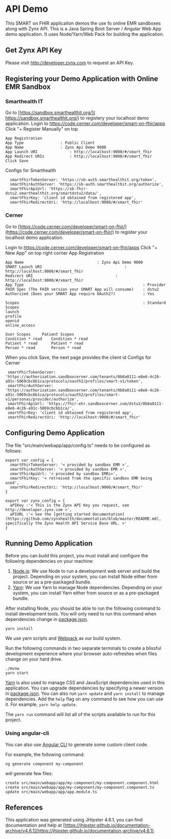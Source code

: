# API Demo

This SMART on FHIR applicaiton demos the use fo online EMR sandboxes along with Zynx API. This is a Java Spring Boot Server / Angular Web App demo application. It uses Node/Yarn/Web Pack for building the application.

## Get Zynx API Key

Please visit http://developer.zynx.com to request an API Key.

## Registering your Demo Application with Online EMR Sandbox

### Smarthealth IT

Go to [https://sandbox.smarthealthit.org/]( https://sandbox.smarthealthit.org/) to registery your localhost demo application.
Login to https://code.cerner.com/developer/smart-on-fhir/apps
Click "+ Register Manually" on top

```
App Registration
App Type				: Public Client
App Name				: Zynx Api Demo 9000
App Launch URI				: http://localhost:9000/#/smart_fhir
App Redirect URIs			: http://localhost:9000/#/smart_fhir
Click Save
```

Configs for Smarthealth

```
  smartFhirTokenServer: 'https://sb-auth.smarthealthit.org/token',
  smartFhirAuthServer: 'https://sb-auth.smarthealthit.org/authorize',
  smartFhirApiUrl: 'https://sb-fhir-dstu2.smarthealthit.org/smartdstu2/data/',
  smartFhirKey: 'client id obtained from registered app',
  smartFhirRedirectUri: 'http://localhost:9000/#/smart_fhir'
```

### Cerner

Go to [https://code.cerner.com/developer/smart-on-fhir/](https://code.cerner.com/developer/smart-on-fhir/) to register your localhost demo application.

Login to https://code.cerner.com/developer/smart-on-fhir/apps
Click "+ New App" on top right corner
App Registration

```
App Name 				          		: Zynx Api Demo 9000
SMART Launch URI		                			: http://localhost:9000/#/smart_fhir
Redirect URI						           	: http://localhost:9000/#/smart_fhir
App Type					                        		: Provider
FHIR Spec (The FHIR version your SMART App will consume)	: dstu2
Authorized (Does your SMART App require OAuth2?)	    	: Yes

Scopes				                        				: Standard Scopes
launch
profile
openid
online_access

User Scopes		Patient Scopes
Condition * read	Condition * read
Patient	* read		Patient	* read
Person * read		Person * read
```

When you click Save, the next page provides the client id
Configs for Cerner

```
 smartFhirTokenServer: 'https://authorization.sandboxcerner.com/tenants/0b8a0111-e8e6-4c26-a91c-5069cbc6b1ca/protocols/oauth2/profiles/smart-v1/token',
 smartFhirAuthServer: 'https://authorization.sandboxcerner.com/tenants/0b8a0111-e8e6-4c26-a91c-5069cbc6b1ca/protocols/oauth2/profiles/smart-v1/personas/provider/authorize',
 smartFhirApiUrl: 'https://fhir-ehr.sandboxcerner.com/dstu2/0b8a0111-e8e6-4c26-a91c-5069cbc6b1ca/',
 smartFhirKey: 'client id obtained from registered app',
 smartFhirRedirectUri: 'http://localhost:9000/#/smart_fhir'
```

## Configuring Demo Application

The file "src/main/webapp/app/config.ts" needs to be configured as follows:

```
export var config = {
  smartFhirTokenServer: '< provided by sandbox EMR >',
  smartFhirAuthServer: '< provided by sandbox EMR >',
  smartFhirApiUrl: '< provided by sandbox EMRi>',
  smartFhirKey: '< retreived from the specific sandbox EMR being used',
  smartFhirRedirectUri: 'http://localhost:9000/#/smart_fhir'
}

export var zynx_config = {
  aPIKey :'< This is the Zynx API Key you request, see http://developer.zynx.com >',
  aPIURL :'< See the [getting started documentation](https://github.com/zynxhealth/documentation/blob/master/README.md), specifically the Zynx Health API Service Base URL. >'
}
```

## Running Demo Application

Before you can build this project, you must install and configure the following dependencies on your machine:

1. [Node.js][]: We use Node to run a development web server and build the project.
   Depending on your system, you can install Node either from source or as a pre-packaged bundle.
2. [Yarn][]: We use Yarn to manage Node dependencies.
   Depending on your system, you can install Yarn either from source or as a pre-packaged bundle.

After installing Node, you should be able to run the following command to install development tools.
You will only need to run this command when dependencies change in [package.json](package.json).

    yarn install

We use yarn scripts and [Webpack][] as our build system.

Run the following commands in two separate terminals to create a blissful development experience where your browser
auto-refreshes when files change on your hard drive.

    ./mvnw
    yarn start

[Yarn][] is also used to manage CSS and JavaScript dependencies used in this application. You can upgrade dependencies by
specifying a newer version in [package.json](package.json). You can also run `yarn update` and `yarn install` to manage dependencies.
Add the `help` flag on any command to see how you can use it. For example, `yarn help update`.

The `yarn run` command will list all of the scripts available to run for this project.

### Using angular-cli

You can also use [Angular CLI][] to generate some custom client code.

For example, the following command:

    ng generate component my-component

will generate few files:

    create src/main/webapp/app/my-component/my-component.component.html
    create src/main/webapp/app/my-component/my-component.component.ts
    update src/main/webapp/app/app.module.ts

## References 

This application was generated using JHipster 4.6.1, you can find documentation and help at [https://jhipster.github.io/documentation-archive/v4.6.1](https://jhipster.github.io/documentation-archive/v4.6.1).

[JHipster Homepage and latest documentation]: https://jhipster.github.io
[JHipster 4.6.1 archive]: https://jhipster.github.io/documentation-archive/v4.6.1

[Using JHipster in development]: https://jhipster.github.io/documentation-archive/v4.6.1/development/
[Using Docker and Docker-Compose]: https://jhipster.github.io/documentation-archive/v4.6.1/docker-compose
[Using JHipster in production]: https://jhipster.github.io/documentation-archive/v4.6.1/production/
[Running tests page]: https://jhipster.github.io/documentation-archive/v4.6.1/running-tests/
[Setting up Continuous Integration]: https://jhipster.github.io/documentation-archive/v4.6.1/setting-up-ci/

[Gatling]: http://gatling.io/
[Node.js]: https://nodejs.org/
[Yarn]: https://yarnpkg.org/
[Webpack]: https://webpack.github.io/
[Angular CLI]: https://cli.angular.io/
[BrowserSync]: http://www.browsersync.io/
[Karma]: http://karma-runner.github.io/
[Jasmine]: http://jasmine.github.io/2.0/introduction.html
[Protractor]: https://angular.github.io/protractor/
[Leaflet]: http://leafletjs.com/
[DefinitelyTyped]: http://definitelytyped.org/

